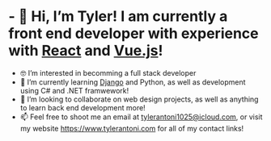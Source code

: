 # - 👋 Hi, I’m Tyler! I am currently a front end developer with experience with [React](https://reactjs.org/) and [Vue.js](https://vuejs.org/)!

- 🤓 I’m interested in becomming a full stack developer
- 🌱 I’m currently learning [Django](https://www.djangoproject.com/) and Python, as well as development using C# and .NET framwework!
- 🍻 I’m looking to collaborate on web design projects, as well as anything to learn back end development more!
- 📫 Feel free to shoot me an email at tylerantoni1025@icloud.com, or visit my website https://www.tylerantoni.com for all of my contact links!

<!---
Dibble710/Dibble710 is a ✨ special ✨ repository because its `README.md` (this file) appears on your GitHub profile.
You can click the Preview link to take a look at your changes.
--->
